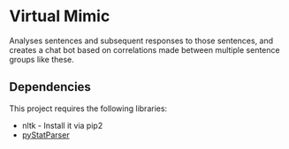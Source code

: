 # Virtual Mimic
Analyses sentences and subsequent responses to those sentences, and creates a chat bot based on correlations made between multiple sentence groups like these.

## Dependencies
This project requires the following libraries:
* nltk - Install it via pip2
* [pyStatParser](https://github.com/emilmont/pyStatParser)
